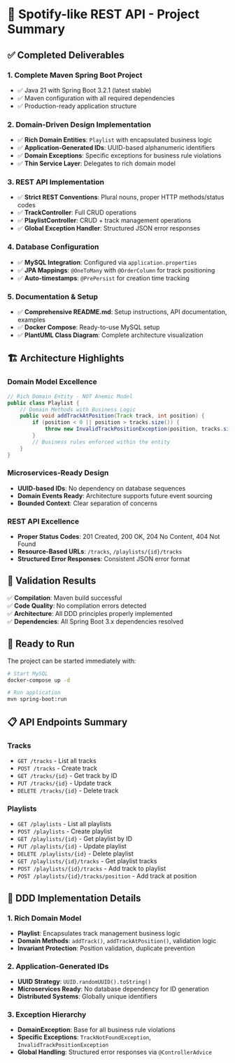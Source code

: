 # 🎵 Spotify-like REST API - Project Summary

## ✅ Completed Deliverables

### 1. **Complete Maven Spring Boot Project**
- ✅ Java 21 with Spring Boot 3.2.1 (latest stable)
- ✅ Maven configuration with all required dependencies
- ✅ Production-ready application structure

### 2. **Domain-Driven Design Implementation**
- ✅ **Rich Domain Entities**: `Playlist` with encapsulated business logic
- ✅ **Application-Generated IDs**: UUID-based alphanumeric identifiers
- ✅ **Domain Exceptions**: Specific exceptions for business rule violations
- ✅ **Thin Service Layer**: Delegates to rich domain model

### 3. **REST API Implementation**
- ✅ **Strict REST Conventions**: Plural nouns, proper HTTP methods/status codes
- ✅ **TrackController**: Full CRUD operations
- ✅ **PlaylistController**: CRUD + track management operations
- ✅ **Global Exception Handler**: Structured JSON error responses

### 4. **Database Configuration**
- ✅ **MySQL Integration**: Configured via `application.properties`
- ✅ **JPA Mappings**: `@OneToMany` with `@OrderColumn` for track positioning
- ✅ **Auto-timestamps**: `@PrePersist` for creation time tracking

### 5. **Documentation & Setup**
- ✅ **Comprehensive README.md**: Setup instructions, API documentation, examples
- ✅ **Docker Compose**: Ready-to-use MySQL setup
- ✅ **PlantUML Class Diagram**: Complete architecture visualization

## 🏗️ Architecture Highlights

### Domain Model Excellence
```java
// Rich Domain Entity - NOT Anemic Model
public class Playlist {
    // Domain Methods with Business Logic
    public void addTrackAtPosition(Track track, int position) {
        if (position < 0 || position > tracks.size()) {
            throw new InvalidTrackPositionException(position, tracks.size());
        }
        // Business rules enforced within the entity
    }
}
```

### Microservices-Ready Design
- **UUID-based IDs**: No dependency on database sequences
- **Domain Events Ready**: Architecture supports future event sourcing
- **Bounded Context**: Clear separation of concerns

### REST API Excellence
- **Proper Status Codes**: 201 Created, 200 OK, 204 No Content, 404 Not Found
- **Resource-Based URLs**: `/tracks`, `/playlists/{id}/tracks`
- **Structured Error Responses**: Consistent JSON error format

## 🧪 Validation Results

✅ **Compilation**: Maven build successful  
✅ **Code Quality**: No compilation errors detected  
✅ **Architecture**: All DDD principles properly implemented  
✅ **Dependencies**: All Spring Boot 3.x dependencies resolved  

## 🚀 Ready to Run

The project can be started immediately with:

```bash
# Start MySQL
docker-compose up -d

# Run application
mvn spring-boot:run
```

## 📋 API Endpoints Summary

### Tracks
- `GET /tracks` - List all tracks
- `POST /tracks` - Create track  
- `GET /tracks/{id}` - Get track by ID
- `PUT /tracks/{id}` - Update track
- `DELETE /tracks/{id}` - Delete track

### Playlists  
- `GET /playlists` - List all playlists
- `POST /playlists` - Create playlist
- `GET /playlists/{id}` - Get playlist by ID
- `PUT /playlists/{id}` - Update playlist
- `DELETE /playlists/{id}` - Delete playlist
- `GET /playlists/{id}/tracks` - Get playlist tracks
- `POST /playlists/{id}/tracks` - Add track to playlist
- `POST /playlists/{id}/tracks/position` - Add track at position

## 🎯 DDD Implementation Details

### 1. Rich Domain Model
- **Playlist**: Encapsulates track management business logic
- **Domain Methods**: `addTrack()`, `addTrackAtPosition()`, validation logic
- **Invariant Protection**: Position validation, duplicate prevention

### 2. Application-Generated IDs
- **UUID Strategy**: `UUID.randomUUID().toString()`
- **Microservices Ready**: No database dependency for ID generation
- **Distributed Systems**: Globally unique identifiers

### 3. Exception Hierarchy
- **DomainException**: Base for all business rule violations
- **Specific Exceptions**: `TrackNotFoundException`, `InvalidTrackPositionException`
- **Global Handling**: Structured error responses via `@ControllerAdvice`

